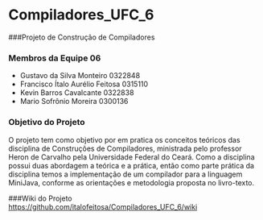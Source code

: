 # Compiladores_UFC_6

###Projeto de Construção de Compiladores

### Membros da Equipe 06
* Gustavo da Silva Monteiro 0322848
* Francisco Ítalo Aurélio Feitosa 0315110
* Kevin Barros Cavalcante 0322838
* Mario Sofrônio Moreira 0300136

### Objetivo do Projeto

O projeto tem como objetivo por em pratica os conceitos teóricos das disciplina de Construções de Compiladores, ministrada pelo professor Heron de Carvalho pela Universidade Federal do Ceará. Como a disciplina possui duas abordagem a teórica e a prática, então como parte prática da disciplina temos a implementação de um compilador para a linguagem MiniJava, conforme as orientações e metodologia proposta no livro-texto.

###Wiki do Projeto
https://github.com/italofeitosa/Compiladores_UFC_6/wiki
